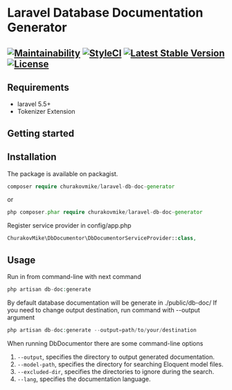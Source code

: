Laravel Database Documentation Generator
========================================
[![Maintainability](https://api.codeclimate.com/v1/badges/a99a88d28ad37a79dbf6/maintainability)](https://codeclimate.com/github/Churakovmike/laravel-db-doc-generator)
[![StyleCI](https://github.styleci.io/repos/259718572/shield?branch=master)](https://github.styleci.io/repos/259718572)
[![Latest Stable Version](https://poser.pugx.org/churakovmike/laravel-db-doc-generator/v)](//packagist.org/packages/churakovmike/laravel-db-doc-generator)
[![License](https://poser.pugx.org/churakovmike/laravel-db-doc-generator/license)](//packagist.org/packages/churakovmike/laravel-db-doc-generator)
----------------------------------------------------------------------------------------------------------------------
Requirements
------------
+ laravel 5.5+
+ Tokenizer Extension

Getting started
---------------

Installation
------------

The package is available on packagist.
```php
composer require churakovmike/laravel-db-doc-generator
```
or
```php
php composer.phar require churakovmike/laravel-db-doc-generator
```
Register service provider in config/app.php
```php
ChurakovMike\DbDocumentor\DbDocumentorServiceProvider::class,       
```

Usage
-----
Run in from command-line with next command
```php
php artisan db-doc:generate
```
By default database documentation will be generate in ./public/db-doc/
If you need to change output destination, run command with --output argument
```php
php artisan db-doc:generate --output=path/to/your/destination
```
When running DbDocumentor there are some command-line options 
1. `--output`, specifies the directory to output generated documentation.
1. `--model-path`, specifies the directory for searching Eloquent model files.
1. `--excluded-dir`, specifies the directories to ignore during the search.
1. `--lang`, specifies the documentation language.
